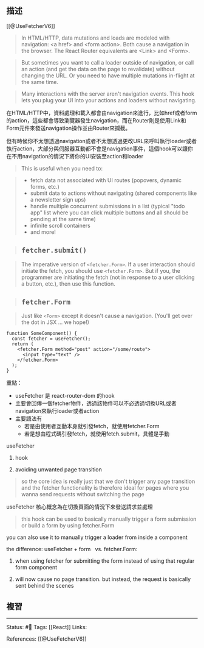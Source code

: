 ## 描述

[[@UseFetcherV6]]
> In HTML/HTTP, data mutations and loads are modeled with navigation: \<a href\> and \<form action\>. Both cause a navigation in the browser. The React Router equivalents are \<Link\> and \<Form\>.

> But sometimes you want to call a loader outside of navigation, or call an action (and get the data on the page to revalidate) without changing the URL. Or you need to have multiple mutations in-flight at the same time.

> Many interactions with the server aren't navigation events. This hook lets you plug your UI into your actions and loaders without navigating.

在HTML/HTTP中，資料處理和載入都會由navigation來進行，比如href或者form的action，這些都會導致瀏覽器發生navigation，而在Router則是使用Link和Form元件來發送navigation操作並由Router來攔截。

但有時候你不太想透過navigation或者不太想透過更改URL來呼叫執行loader或者執行action，大部分與伺服器互動都不會是navigation事件，這個hook可以讓你在不用navigation的情況下將你的UI安裝至action和loader

> This is useful when you need to:

> -   fetch data not associated with UI routes (popovers, dynamic forms, etc.)
> -   submit data to actions without navigating (shared components like a newsletter sign ups)
> -   handle multiple concurrent submissions in a list (typical "todo app" list where you can click multiple buttons and all should be pending at the same time)
> -   infinite scroll containers
> -   and more!


> ## `fetcher.submit()`

> The imperative version of `<fetcher.Form>`. If a user interaction should initiate the fetch, you should use `<fetcher.Form>`. But if you, the programmer are initiating the fetch (not in response to a user clicking a button, etc.), then use this function.

> ## [](https://reactrouter.com/en/main/hooks/use-fetcher#fetcherform)`fetcher.Form`

> Just like `<Form>` except it doesn't cause a navigation. (You'll get over the dot in JSX ... we hope!)
```
function SomeComponent() {
  const fetcher = useFetcher();
  return (
    <fetcher.Form method="post" action="/some/route">
      <input type="text" />
    </fetcher.Form>
  );
}
```

重點：
- useFetcher 是 react-router-dom 的hook
- 主要會回傳一個fetcher物件，透過該物件可以不必透過切換URL或者navigation來執行loader或者action
- 主要語法有
	- 若是由使用者互動本身就引發fetch，就使用fetcher.Form
	- 若是想由程式碼引發fetch，就使用fetch.submit，具體是手動


useFetcher

1. hook

2. avoiding unwanted page transition

> so the core idea is really just that we don't trigger any page transition and the fetcher functionality is therefore ideal for pages where you wanna send requests without switching the page

useFetcher 核心概念為在切換頁面的情況下來發送請求並處理

  

> this hook can be used to basically manually trigger a form submission or build a form by using fetcher.Form

you can also use it to manually trigger a loader from inside a component

  

the difference: useFetcher + form   vs. fetcher.Form:

1. when using fetcher for submitting the form instead of using that regular form component

2. will now cause no page transition. but instead, the request is basically sent behind the scenes






## 複習


---
Status: #🌱 
Tags:
[[React]]
Links:

References:
[[@UseFetcherV6]]